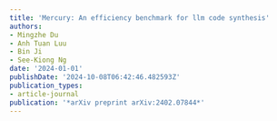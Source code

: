 ```yaml
---
title: 'Mercury: An efficiency benchmark for llm code synthesis'
authors:
- Mingzhe Du
- Anh Tuan Luu
- Bin Ji
- See-Kiong Ng
date: '2024-01-01'
publishDate: '2024-10-08T06:42:46.482593Z'
publication_types:
- article-journal
publication: '*arXiv preprint arXiv:2402.07844*'
---
```

